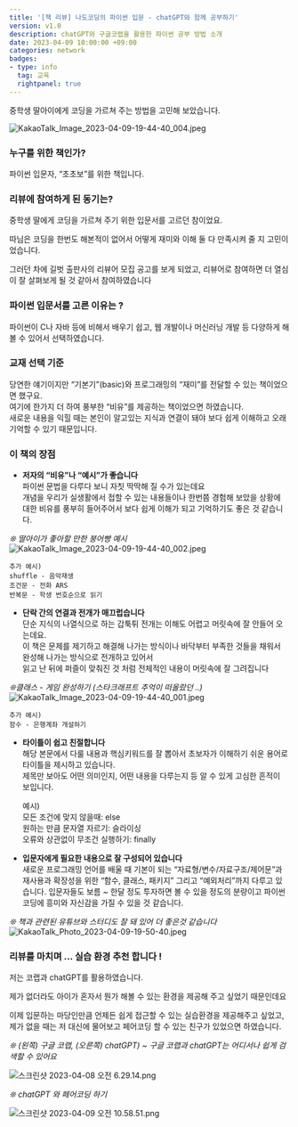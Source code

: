 ```yaml
---
title: '[책 리뷰] 나도코딩의 파이썬 입문 - chatGPT와 함께 공부하기'  
version: v1.0  
description: chatGPT와 구글코랩을 활용한 파이썬 공부 방법 소개  
date: 2023-04-09 10:00:00 +09:00  
categories: network
badges:
- type: info  
  tag: 교육  
  rightpanel: true
---
```

중학생 딸아이에게 코딩을 가르쳐 주는 방법을 고민해 보았습니다.  

<!--more-->
![KakaoTalk_Image_2023-04-09-19-44-40_004.jpeg](/assets/img/python-for-beginner-with-nadocoding/KakaoTalk_Image_2023-04-09-19-44-40_004.jpeg)

### 누구를 위한 책인가?

파이썬 입문자, “초초보”를 위한 책입니다.

### 리뷰에 참여하게 된 동기는?

중학생 딸에게 코딩을 가르쳐 주기 위한 입문서를 고르던 참이었요.

따님은 코딩을 한번도 해본적이 없어서 어떻게 재미와 이해 둘 다 만족시켜 줄 지 고민이었습니다. 

그러던 차에 길벗 출판사의 리뷰어 모집 공고를 보게 되었고, 리뷰어로 참여하면 더 열심이 잘 살펴보게 될 것 같아서 참여하였습니다

### 파이썬 입문서를 고른 이유는 ?

파이썬이 C나 자바 등에 비해서 배우기 쉽고,  웹 개발이나 머신러닝 개발 등 다양하게 해 볼 수 있어서 선택하였습니다.

### 교재 선택 기준

당연한 얘기이지만 “기본기”(basic)와 프로그래밍의 “재미”를 전달할 수 있는 책이었으면 했구요.   
여기에 한가지 더 하여 풍부한 “비유”를 제공하는 책이었으면 하였습니다.   
새로운 내용을 익힐 때는 본인이 알고있는 지식과 연결이 돼야 보다 쉽게 이해하고 오래 기억할 수 있기 때문입니다. 

### 이 책의 장점

- **저자의 “비유”나 “예시”가 좋습니다**  
파이썬 문법을 다루다 보니 자칫 딱딱해 질 수가 있는데요   
개념을 우리가 실생활에서 접할 수 있는 내용들이나 한번쯤 경험해 보았을 상황에 대한 비유를 풍부히 들어주어서 보다 쉽게 이해가 되고 기억하기도 좋은 것 같습니다.

*❊ 딸아이가 좋아할 만한 붕어빵 예시*  
![KakaoTalk_Image_2023-04-09-19-44-40_002.jpeg](/assets/img/python-for-beginner-with-nadocoding/KakaoTalk_Image_2023-04-09-19-44-40_002.jpeg)

    추가 예시) 
    shuffle - 음악재생
    조건문 - 전화 ARS
    반복문 - 학생 번호순으로 읽기
    
- **단락 간의 연결과 전개가 매끄럽습니다**  
단순 지식의 나열식으로 하는 갑툭튀 전개는 이해도 어렵고 머릿속에 잘 안들어 오는데요.  
이 책은 문제를 제기하고 해결해 나가는 방식이나 바닥부터 부족한 것들을 채워서 완성해 나가는 방식으로 전개하고 있어서   
읽고 난 뒤에 퍼즐이 맞춰진 것 처럼 전체적인 내용이 머릿속에 잘 그려집니다

*❊클래스 - 게임 완성하기 (스타크래프트 추억이 떠올랐던 ..)*  
![KakaoTalk_Image_2023-04-09-19-44-40_001.jpeg](/assets/img/python-for-beginner-with-nadocoding/KakaoTalk_Image_2023-04-09-19-44-40_001.jpeg)
    
    추가 예시) 
    함수 - 은행계좌 개설하기

- **타이틀이 쉽고 친절합니다**  
해당 본문에서 다룰 내용과 핵심키워드를 잘 뽑아서 초보자가 이해하기 쉬운 용어로 타이틀을 제시하고 있습니다.  
제목만 보아도 어떤 의미인지, 어떤 내용을 다루는지 등 알 수 있게 고심한 흔적이 보입니다.


    예시)  
    모든 조건에 맞지 않을때: else  
    원하는 만큼 문자열 자르기: 슬라이싱  
    오류와 상관없이 무조건 실행하기: finally  

- **입문자에게 필요한 내용으로 잘 구성되어 있습니다**  
새로운 프로그래밍 언어를 배울 때 기본이 되는 “자료형/변수/자료구조/제어문”과 재사용과 확장성을 위한 “함수, 클래스, 패키지” 그리고 “예외처리”까지  다루고 있습니다. 입문자들도 보름 ~ 한달 정도 투자하면 볼 수 있을 정도의 분량이고  파이썬 코딩에 흥미와 자신감을 가질 수 있을 것 같습니다.

*❊ 책과 관련된 유튜브와 스터디도 잘 돼 있어 더 좋은것 같습니다*  
![KakaoTalk_Photo_2023-04-09-19-50-40.jpeg](/assets/img/python-for-beginner-with-nadocoding/KakaoTalk_Photo_2023-04-09-19-50-40.jpeg)


### 리뷰를 마치며 … 실습 환경 추천 합니다 !

저는 코랩과 chatGPT를 활용하였습니다. 

제가 없더라도 아이가 혼자서 뭔가 해볼 수 있는 환경을 제공해 주고 싶었기 때문인데요

이제 입문하는 마당인만큼 언제든 쉽게 접근할 수 있는 실습환경을 제공해주고 싶었고, 제가 없을 때는 저 대신에 물어보고 페어코딩 할 수 있는 친구가 있었으면 하였습니다.

*❊ (왼쪽) 구글 코랩, (오른쪽) chatGPT) ~ 구글 코랩과 chatGPT는 어디서나 쉽게 검색할 수 있어요*

![스크린샷 2023-04-08 오전 6.29.14.png](/assets/img/python-for-beginner-with-nadocoding/%25E1%2584%2589%25E1%2585%25B3%25E1%2584%258F%25E1%2585%25B3%25E1%2584%2585%25E1%2585%25B5%25E1%2586%25AB%25E1%2584%2589%25E1%2585%25A3%25E1%2586%25BA_2023-04-08_%25E1%2584%258B%25E1%2585%25A9%25E1%2584%258C%25E1%2585%25A5%25E1%2586%25AB_6.29.14.png)

*❊ chatGPT 와 페어코딩 하기*

![스크린샷 2023-04-09 오전 10.58.51.png](/assets/img/python-for-beginner-with-nadocoding/%25E1%2584%2589%25E1%2585%25B3%25E1%2584%258F%25E1%2585%25B3%25E1%2584%2585%25E1%2585%25B5%25E1%2586%25AB%25E1%2584%2589%25E1%2585%25A3%25E1%2586%25BA_2023-04-09_%25E1%2584%258B%25E1%2585%25A9%25E1%2584%258C%25E1%2585%25A5%25E1%2586%25AB_10.58.51.png)